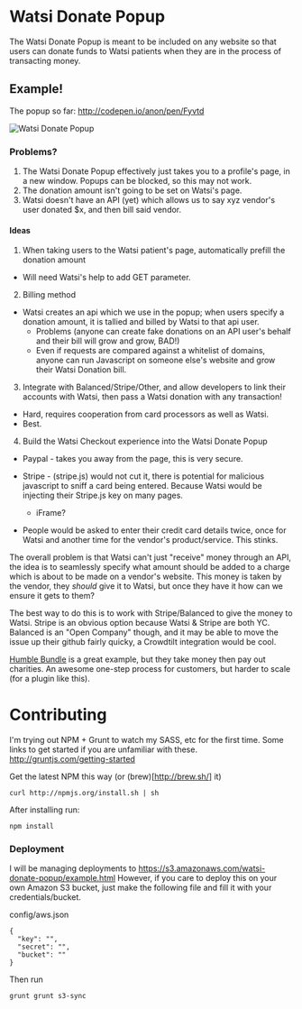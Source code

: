 Watsi Donate Popup
===========
The Watsi Donate Popup is meant to be included on any website so that users can donate funds to Watsi patients when they are in the process of transacting money.

## Example!

The popup so far:
http://codepen.io/anon/pen/Fyvtd

![Watsi Donate Popup](http://f.cl.ly/items/2D023a2S2u3h3C3U2L0G/Screen%20Shot%202013-11-11%20at%205.16.38%20PM.png)

### Problems?

1. The Watsi Donate Popup effectively just takes you to a profile's page, in a new window. Popups can be blocked, so this may not work.
2. The donation amount isn't going to be set on Watsi's page.
3. Watsi doesn't have an API (yet) which allows us to say xyz vendor's user donated $x, and then bill said vendor.

#### Ideas

1. When taking users to the Watsi patient's page, automatically prefill the donation amount
  * Will need Watsi's help to add GET parameter.
2. Billing method
  * Watsi creates an api which we use in the popup; when users specify a donation amount, it is tallied and billed by Watsi to that api user.
    * Problems (anyone can create fake donations on an API user's behalf and their bill will grow and grow, BAD!)
    * Even if requests are compared against a whitelist of domains, anyone can run Javascript on someone else's website and grow their Watsi Donation bill.
3. Integrate with Balanced/Stripe/Other, and allow developers to link their accounts with Watsi, then pass a Watsi donation with any transaction!
  * Hard, requires cooperation from card processors as well as Watsi.
  * Best.
4. Build the Watsi Checkout experience into the Watsi Donate Popup
  * Paypal - takes you away from the page, this is very secure.
  * Stripe - (stripe.js) would not cut it, there is potential for malicious javascript to sniff a card being entered. Because Watsi would be injecting their Stripe.js key on many pages.
    * iFrame?

  * People would be asked to enter their credit card details twice, once for Watsi and another time for the vendor's product/service. This stinks.

The overall problem is that Watsi can't just "receive" money through an API, the idea is to seamlessly specify what amount should be added to a charge which is about to be made on a vendor's website. This money is taken by the vendor, they _should_ give it to Watsi, but once they have it how can we ensure it gets to them?

The best way to do this is to work with Stripe/Balanced to give the money to Watsi. Stripe is an obvious option because Watsi & Stripe are both YC. Balanced is an "Open Company" though, and it may be able to move the issue up their github fairly quicky, a Crowdtilt integration would be cool.

[Humble Bundle](https://www.humblebundle.com/) is a great example, but they take money then pay out charities. An awesome one-step process for customers, but harder to scale (for a plugin like this).

# Contributing
 
I'm trying out NPM + Grunt to watch my SASS, etc for the first time.
Some links to get started if you are unfamiliar with these.
http://gruntjs.com/getting-started

Get the latest NPM this way (or (brew)[http://brew.sh/] it)
```
curl http://npmjs.org/install.sh | sh
```

After installing run:
```
npm install
```

### Deployment
I will be managing deployments to https://s3.amazonaws.com/watsi-donate-popup/example.html
However, if you care to deploy this on your own Amazon S3 bucket, just make the following file and fill it with your credentials/bucket.

config/aws.json
```
{
  "key": "",
  "secret": "",
  "bucket": ""
}
```

Then run
```
grunt grunt s3-sync
```